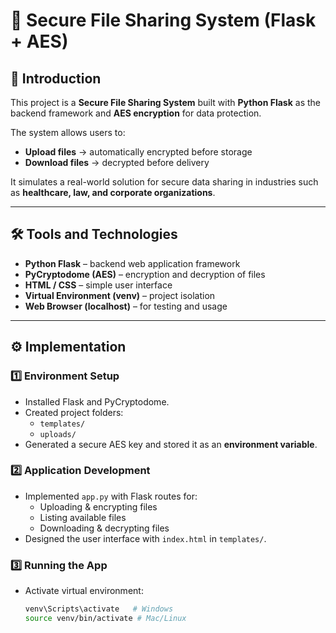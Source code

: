 # 🔐 Secure File Sharing System (Flask + AES)

## 📌 Introduction  
This project is a **Secure File Sharing System** built with **Python Flask** as the backend framework and **AES encryption** for data protection.  

The system allows users to:  
- **Upload files** → automatically encrypted before storage  
- **Download files** → decrypted before delivery  

It simulates a real-world solution for secure data sharing in industries such as **healthcare, law, and corporate organizations**.

---

## 🛠 Tools and Technologies  

- **Python Flask** – backend web application framework  
- **PyCryptodome (AES)** – encryption and decryption of files  
- **HTML / CSS** – simple user interface  
- **Virtual Environment (venv)** – project isolation  
- **Web Browser (localhost)** – for testing and usage  

---

## ⚙️ Implementation  

### 1️⃣ Environment Setup  
- Installed Flask and PyCryptodome.  
- Created project folders:  
  - `templates/`  
  - `uploads/`  
- Generated a secure AES key and stored it as an **environment variable**.  

### 2️⃣ Application Development  
- Implemented `app.py` with Flask routes for:  
  - Uploading & encrypting files  
  - Listing available files  
  - Downloading & decrypting files  
- Designed the user interface with `index.html` in `templates/`.  

### 3️⃣ Running the App  
- Activate virtual environment:  
  ```bash
  venv\Scripts\activate   # Windows  
  source venv/bin/activate # Mac/Linux
